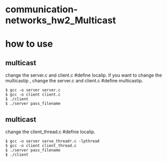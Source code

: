# communication-networks_hw2_Multicast

# how to use
## multicast
change the server.c and client.c #define localip.
if you want to change the multicastip , change the server.c and client.c #define multicastip.
```
$ gcc -o server server.c
$ gcc -o client client.c
$ ./client
$ ./server pass_filename
```
## multicast
change the client_thread.c #define localip.
```
$ gcc -o server serve_threadr.c -lpthread
$ gcc -o client client_thread.c
$ ./server pass_filename
$ ./client
```
